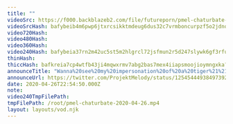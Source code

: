 ```yaml
---
title: ""
videoSrc: https://f000.backblazeb2.com/file/futureporn/pmel-chaturbate-2020-04-26.mp4
videoSrcHash: bafybeib4m6pwp6jtxrcsikktmdeug6dus32c7vrmboncurpzf5o2jdnqqa?filename=projektmelody-chaturbate-20200426T225450Z-source.mp4
video720Hash: 
video480Hash: 
video360Hash: 
video240Hash: bafybeia37rn2m42uc5st5m2hlgrcl72jsfmun2r5d247slywk6gf3rfud4?filename=projektmelody-chaturbate-20200426T225450Z-240p.mp4
thinHash: 
thiccHash: bafkreia7cp4wtfb43ji4mqwxrmv7abg2bas7mex4iiapsmoojioymngxka?filename=20200426T225450Z-thicc.jpg
announceTitle: "Wanna%20see%20my%20impersonation%20of%20a%20tiger%21%21%3F%3F%20%20RAWRRRR%20%3C3"
announceUrl: https://twitter.com/ProjektMelody/status/1254544493849739264
date: 2020-04-26T22:54:50.000Z
note: 
video240TmpFilePath: 
tmpFilePath: /root/pmel-chaturbate-2020-04-26.mp4
layout: layouts/vod.njk
---
```

